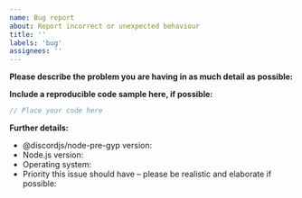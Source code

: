 ```yaml
---
name: Bug report
about: Report incorrect or unexpected behaviour
title: ''
labels: 'bug'
assignees: ''
---
```


**Please describe the problem you are having in as much detail as possible:**

**Include a reproducible code sample here, if possible:**

```js
// Place your code here
```

**Further details:**

- @discordjs/node-pre-gyp version:
- Node.js version:
- Operating system:
- Priority this issue should have – please be realistic and elaborate if possible:
